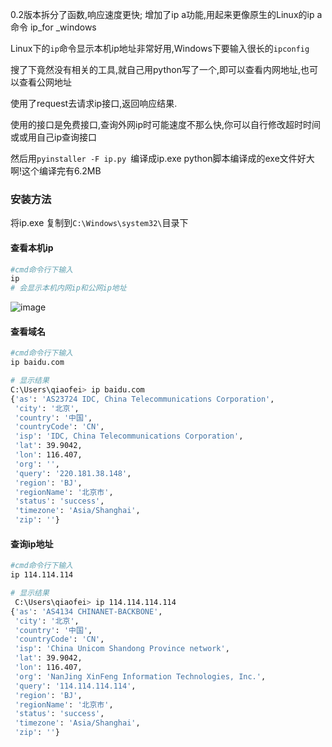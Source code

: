 0.2版本拆分了函数,响应速度更快;
增加了ip a功能,用起来更像原生的Linux的ip a命令
ip_for _windows

Linux下的`ip`命令显示本机ip地址非常好用,Windows下要输入很长的`ipconfig`

搜了下竟然没有相关的工具,就自己用python写了一个,即可以查看内网地址,也可以查看公网地址

使用了request去请求ip接口,返回响应结果.

使用的接口是免费接口,查询外网ip时可能速度不那么快,你可以自行修改超时时间或或用自己ip查询接口

然后用`pyinstaller -F ip.py `编译成ip.exe
python脚本编译成的exe文件好大啊!这个编译完有6.2MB

### 安装方法

将ip.exe 复制到`C:\Windows\system32\`目录下

#### 查看本机ip

```bash
#cmd命令行下输入
ip
# 会显示本机内网ip和公网ip地址
```
![image](https://user-images.githubusercontent.com/18365223/118925359-306fac00-b971-11eb-84d2-e24e5e6028e4.png)



#### 查看域名

```bash
#cmd命令行下输入
ip baidu.com

# 显示结果
C:\Users\qiaofei> ip baidu.com
{'as': 'AS23724 IDC, China Telecommunications Corporation',
 'city': '北京',
 'country': '中国',
 'countryCode': 'CN',
 'isp': 'IDC, China Telecommunications Corporation',
 'lat': 39.9042,
 'lon': 116.407,
 'org': '',
 'query': '220.181.38.148',
 'region': 'BJ',
 'regionName': '北京市',
 'status': 'success',
 'timezone': 'Asia/Shanghai',
 'zip': ''}
```



#### 查询ip地址

```bash
#cmd命令行下输入
ip 114.114.114

# 显示结果
 C:\Users\qiaofei> ip 114.114.114.114
{'as': 'AS4134 CHINANET-BACKBONE',
 'city': '北京',
 'country': '中国',
 'countryCode': 'CN',
 'isp': 'China Unicom Shandong Province network',
 'lat': 39.9042,
 'lon': 116.407,
 'org': 'NanJing XinFeng Information Technologies, Inc.',
 'query': '114.114.114.114',
 'region': 'BJ',
 'regionName': '北京市',
 'status': 'success',
 'timezone': 'Asia/Shanghai',
 'zip': ''}
```



